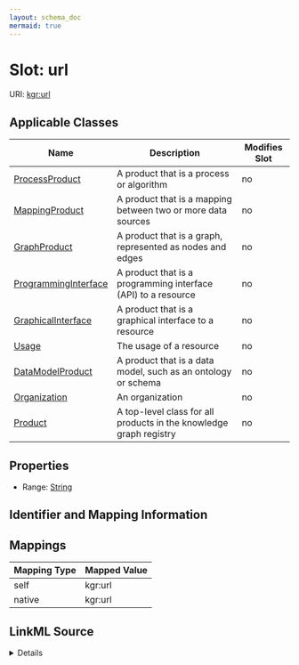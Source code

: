 ```yaml
---
layout: schema_doc
mermaid: true
---
```




# Slot: url



URI: [kgr:url](https://w3id.org/bridge2ai/data-sheets-schema/url)



<!-- no inheritance hierarchy -->





## Applicable Classes

| Name | Description | Modifies Slot |
| --- | --- | --- |
| [ProcessProduct](ProcessProduct.html) | A product that is a process or algorithm |  no  |
| [MappingProduct](MappingProduct.html) | A product that is a mapping between two or more data sources |  no  |
| [GraphProduct](GraphProduct.html) | A product that is a graph, represented as nodes and edges |  no  |
| [ProgrammingInterface](ProgrammingInterface.html) | A product that is a programming interface (API) to a resource |  no  |
| [GraphicalInterface](GraphicalInterface.html) | A product that is a graphical interface to a resource |  no  |
| [Usage](Usage.html) | The usage of a resource |  no  |
| [DataModelProduct](DataModelProduct.html) | A product that is a data model, such as an ontology or schema |  no  |
| [Organization](Organization.html) | An organization |  no  |
| [Product](Product.html) | A top-level class for all products in the knowledge graph registry |  no  |







## Properties

* Range: [String](String.html)





## Identifier and Mapping Information








## Mappings

| Mapping Type | Mapped Value |
| ---  | ---  |
| self | kgr:url |
| native | kgr:url |




## LinkML Source

<details>
```yaml
name: url
alias: url
domain_of:
- Product
- Organization
- Usage
range: string

```
</details>
